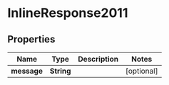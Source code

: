 

# InlineResponse2011

## Properties

Name | Type | Description | Notes
------------ | ------------- | ------------- | -------------
**message** | **String** |  |  [optional]



